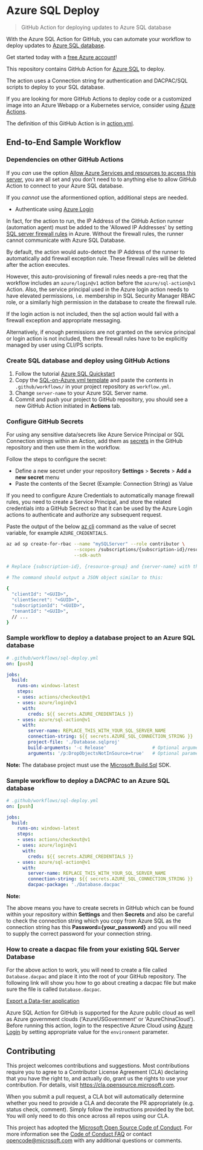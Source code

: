 # Azure SQL Deploy
> GitHub Action for deploying updates to Azure SQL database

With the Azure SQL Action for GitHub, you can automate your workflow to deploy updates to [Azure SQL database](https://azure.microsoft.com/en-in/services/sql-database/).

Get started today with a [free Azure account](https://azure.com/free/open-source)!

This repository contains GitHub Action for [Azure SQL](https://github.com/Azure/sql-action) to deploy. 

The action uses a Connection string for authentication and DACPAC/SQL scripts to deploy to your SQL database.

If you are looking for more GitHub Actions to deploy code or a customized image into an Azure Webapp or a Kubernetes service, consider using [Azure Actions](https://github.com/Azure/actions).

The definition of this GitHub Action is in [action.yml](https://github.com/Azure/sql-action/blob/master/action.yml).

## End-to-End Sample Workflow

### Dependencies on other GitHub Actions

If you *can* use the option [Allow Azure Services and resources to access this server](https://docs.microsoft.com/en-us/azure/azure-sql/database/firewall-configure#connections-from-inside-azure), you are all set and you don't need to to anything else to allow GitHub Action to connect to your Azure SQL database.

If you *cannot* use the aformentioned option, additional steps are needed. 

- Authenticate using [Azure Login](https://github.com/Azure/login)

In fact, for the action to run, the IP Address of the GitHub Action runner (automation agent) must be added to the 'Allowed IP Addresses' by setting [SQL server firewall rules](https://docs.microsoft.com/en-us/azure/sql-database/sql-database-server-level-firewall-rule) in Azure. Without the firewall rules, the runner cannot communicate with Azure SQL Database.

By default, the action would auto-detect the IP Address of the runner to automatically add firewall exception rule. These firewall rules will be deleted after the action executes.

However, this auto-provisioning of firewall rules needs a pre-req that the workflow includes an `azure/login@v1` action before the `azure/sql-action@v1` Action. Also, the service principal used in the Azure login action needs to have elevated permissions, i.e. membership in SQL Security Manager RBAC role, or a similarly high permission in the database to create the firewall rule.

If the login action is not included, then the sql action would fail with a firewall exception and appropriate messaging.

Alternatively, if enough permissions are not granted on the service principal or login action is not included, then the firewall rules have to be explicitly managed by user using CLI/PS scripts.

### Create SQL database and deploy using GitHub Actions

1. Follow the tutorial [Azure SQL Quickstart](https://docs.microsoft.com/azure/sql-database/sql-database-single-database-get-started?tabs=azure-portal)
2. Copy the [SQL-on-Azure.yml template](https://github.com/Azure/actions-workflow-samples) and paste the contents in `.github/workflows/` in your project repository as `workflow.yml`.
3. Change `server-name` to your Azure SQL Server name.
4. Commit and push your project to GitHub repository, you should see a new GitHub Action initiated in **Actions** tab.

### Configure GitHub Secrets 

For using any sensitive data/secrets like Azure Service Principal or SQL Connection strings within an Action, add them as [secrets](https://help.github.com/en/github/automating-your-workflow-with-github-actions/virtual-environments-for-github-actions#creating-and-using-secrets-encrypted-variables) in the GitHub repository and then use them in the workflow.

Follow the steps to configure the secret:

* Define a new secret under your repository **Settings** > **Secrets** > **Add a new secret** menu
* Paste the contents of the Secret (Example: Connection String) as Value
  
If you need to configure Azure Credentials to automatically manage firewall rules, you need to create a Service Principal, and store the related credentials into a GitHub Secrect so that it can be used by the Azure Login actions to authenticate and authorize any subsequent request.

Paste the output of the below [az cli](https://docs.microsoft.com/en-us/cli/azure/?view=azure-cli-latest) command as the value of secret variable, for example `AZURE_CREDENTIALS`.

```bash  
az ad sp create-for-rbac --name "mySQLServer" --role contributor \
                         --scopes /subscriptions/{subscription-id}/resourceGroups/{resource-group} \
                         --sdk-auth
                            
# Replace {subscription-id}, {resource-group} and {server-name} with the subscription, resource group and name of the Azure SQL server
  
# The command should output a JSON object similar to this:

{
  "clientId": "<GUID>",
  "clientSecret": "<GUID>",
  "subscriptionId": "<GUID>",
  "tenantId": "<GUID>",
  // ...
} 
```
### Sample workflow to deploy a database project to an Azure SQL database

```yaml
# .github/workflows/sql-deploy.yml
on: [push]

jobs:
  build:
    runs-on: windows-latest
    steps:
    - uses: actions/checkout@v1
    - uses: azure/login@v1
      with:
        creds: ${{ secrets.AZURE_CREDENTIALS }}
    - uses: azure/sql-action@v1
      with:
        server-name: REPLACE_THIS_WITH_YOUR_SQL_SERVER_NAME
        connection-string: ${{ secrets.AZURE_SQL_CONNECTION_STRING }}
        project-file: './Database.sqlproj'
        build-arguments: '-c Release'                 # Optional arguments passed to dotnet build
        arguments: '/p:DropObjectsNotInSource=true'   # Optional parameters for SqlPackage Publish
```

**Note:**
The database project must use the [Microsoft.Build.Sql](https://www.nuget.org/packages/microsoft.build.sql/) SDK.

### Sample workflow to deploy a DACPAC to an Azure SQL database

```yaml
# .github/workflows/sql-deploy.yml
on: [push]

jobs:
  build:
    runs-on: windows-latest
    steps:
    - uses: actions/checkout@v1
    - uses: azure/login@v1
      with:
        creds: ${{ secrets.AZURE_CREDENTIALS }}
    - uses: azure/sql-action@v1
      with:
        server-name: REPLACE_THIS_WITH_YOUR_SQL_SERVER_NAME
        connection-string: ${{ secrets.AZURE_SQL_CONNECTION_STRING }}
        dacpac-package: './Database.dacpac'
```

**Note:** 

The above means you have to create secrets in GitHub which can be found within your repository within **Settings** and then **Secrets** and also
be careful to check the connection string which you copy from Azure SQL as the connection string has this **Password={your_password}** and you will need to supply
the correct password for your connection string.

### How to create a dacpac file from your existing SQL Server Database
 
For the above action to work, you will need to create a file called `Database.dacpac` and place it into the root of your
GitHub repository. The following link will show you how to go about creating a dacpac file but make sure the file is called `Database.dacpac`.

[Export a Data-tier application](https://docs.microsoft.com/en-us/sql/relational-databases/data-tier-applications/export-a-data-tier-application?view=sql-server-ver15)

Azure SQL Action for GitHub is supported for the Azure public cloud as well as Azure government clouds ('AzureUSGovernment' or 'AzureChinaCloud'). Before running this action, login to the respective Azure Cloud  using [Azure Login](https://github.com/Azure/login) by setting appropriate value for the `environment` parameter.

## Contributing

This project welcomes contributions and suggestions.  Most contributions require you to agree to a
Contributor License Agreement (CLA) declaring that you have the right to, and actually do, grant us
the rights to use your contribution. For details, visit https://cla.opensource.microsoft.com.

When you submit a pull request, a CLA bot will automatically determine whether you need to provide
a CLA and decorate the PR appropriately (e.g. status check, comment). Simply follow the instructions
provided by the bot. You will only need to do this once across all repos using our CLA.

This project has adopted the [Microsoft Open Source Code of Conduct](https://opensource.microsoft.com/codeofconduct/).
For more information see the [Code of Conduct FAQ](https://opensource.microsoft.com/codeofconduct/faq/) or
contact [opencode@microsoft.com](mailto:opencode@microsoft.com) with any additional questions or comments.
